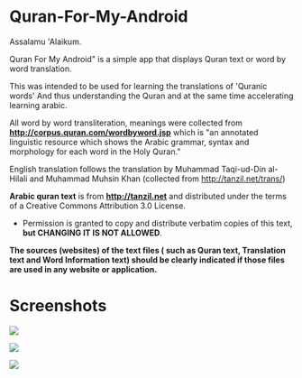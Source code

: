 # Quran-For-My-Android


Assalamu 'Alaikum.

Quran For My Android" is a simple app that displays Quran text or word by word translation.

This was intended to be used for learning the translations of 'Quranic words' And thus understanding the Quran and at the same time accelerating learning arabic.

All word by word transliteration, meanings were collected from <b>http://corpus.quran.com/wordbyword.jsp</b> which is "an annotated linguistic resource which shows the Arabic grammar, syntax and morphology for each word in the Holy Quran."

English translation follows the translation by Muhammad Taqi-ud-Din al-Hilali and Muhammad Muhsin Khan (collected from http://tanzil.net/trans/)

<b>Arabic quran text</b> is from <b>http://tanzil.net</b> and distributed under the terms of a Creative Commons Attribution 3.0 License.
- Permission is granted to copy and distribute verbatim copies of this text, <b>but CHANGING IT IS NOT ALLOWED</b>.

<b>The sources (websites) of the text files ( such as Quran text, Translation text and Word Information text) should be clearly indicated if those files are used in any website or application.</b>


Screenshots
=================
![](https://github.com/frrahat/Quran-For-My-Android/blob/master/screenshots/home%20screen%20v1.5.1.png)

![](https://github.com/frrahat/Quran-For-My-Android/blob/master/screenshots/word%20by%20word%20text%20v1.5.1.png)

![](https://github.com/frrahat/Quran-For-My-Android/blob/master/screenshots/preferred%20action%20setting%20v1.5.1.png)


